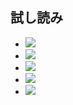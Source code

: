 ## 試し読み

- ![](https://static.kurokuroworks.net/www/books/lifegame/images/sample01.png)
- ![](https://static.kurokuroworks.net/www/books/lifegame/images/sample01.png)
- ![](https://static.kurokuroworks.net/www/books/lifegame/images/sample01.png)
- ![](https://static.kurokuroworks.net/www/books/lifegame/images/sample01.png)
- ![](https://static.kurokuroworks.net/www/books/lifegame/images/sample01.png)
